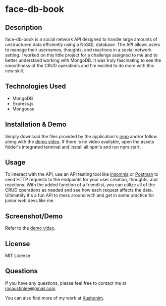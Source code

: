 # face-db-book
## Description
face-db-book is a social network API designed to handle large amounts of unstructured data efficiently using a NoSQL database. The API allows users to manage their usernames, thoughts, and reactions in a social network setting. I worked on this little project for a challenge assigned to me and to better understand working with MongoDB. It was truly fascinating to see the smoothness of the CRUD operations and I'm excited to do more with this new skill.

## Technologies Used
- MongoDB
- Express.js
- Mongoose

## Installation & Demo
Simply download the files provided by the application's [repo](https://github.com/Kushonim/face-db-book) and/or follow along with the [demo video](https://drive.google.com/file/d/1T4Bo9jfgu4IFRFJeu0MZVfNIqDmI56hQ/view). If there is no video available, open the assets folder's integrated terminal and install all npm's and run npm start.

## Usage
To interact with the API, use an API testing tool like [Insomnia](https://insomnia.rest/) or [Postman](https://www.postman.com/) to send HTTP requests to the endpoints for your user creation, thoughts, and reactions. With the added function of a friendlist, you can utilize all of the CRUD operations as needed and see how each request affects the data. Ultimately it's a fun API to mess around with and get in some practice for junior web devs like me.

## Screenshot/Demo
Refer to the [demo video](https://drive.google.com/file/d/1OzlCOwlzraciStEscaAKdVkMwekzWA1s/view).

## License
MIT License

## Questions
If you have any questions, please feel free to contact me at [mnaustinlee@gmail.com](mailto:mnaustinlee@gmail.com). 

You can also find more of my work at [Kushonim](https://github.com/Kushonim).

